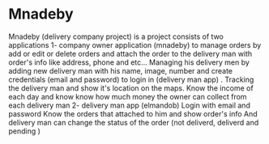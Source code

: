# Mnadeby
Mnadeby (delivery company project) is a project consists of two applications  1- company owner application (mnadeby) to manage orders by add or edit or delete orders and attach the order to the delivery man with order's info like address, phone and etc... Managing his delivery men by adding new delivery man with his name, image, number and create credentials (email and password) to login in (delivery man app) . Tracking the delivery man and show it's location on the maps. Know the income of each day and know know how much money the owner can collect from each delivery man 2- delivery man app (elmandob) Login with email and password Know the orders that attached to him and show order's info  And delivery man can change the status of the order  (not deliverd, deliverd and pending )
